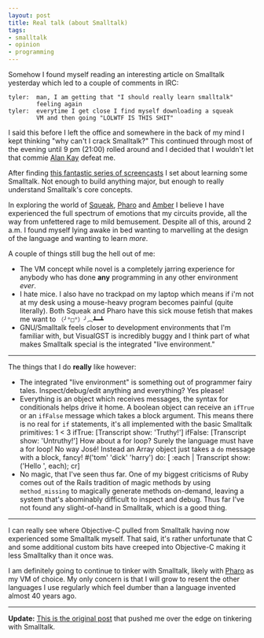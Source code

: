 ```yaml
---
layout: post
title: Real talk (about Smalltalk)
tags:
- smalltalk
- opinion
- programming
---
```


Somehow I found myself reading an interesting article on Smalltalk yesterday
which led to a couple of comments in IRC:

    tyler:  man, I am getting that "I should really learn smalltalk"
            feeling again
    tyler:  everytime I get close I find myself downloading a squeak
            VM and then going "LOLWTF IS THIS SHIT"


I said this before I left the office and somewhere in the back of my mind I
kept thinking "why can't I crack Smalltalk?" This continued through most of the
evening until 9 pm (21:00) rolled around and I decided that I wouldn't let that
commie [Alan Kay](https://en.wikipedia.org/wiki/Alan_Kay) defeat me.

After finding [this fantastic series of
screencasts](https://www.youtube.com/playlist?list=PL61A023880D3529DB&feature=plcp)
I set about learning some Smalltalk. Not enough to build anything major, but
enough to really understand Smalltalk's core concepts.

In exploring the world of [Squeak](http://squeak.org/),
[Pharo](http://www.pharo-project.org/home) and [Amber](http://amber-lang.net/)
I believe I have experienced the full spectrum of emotions that my circuits
provide, all the way from unfettered rage to mild bemusement. Despite all of
this, around 2 a.m. I found myself lying awake in bed wanting to marvelling at
the design of the language and wanting to learn *more*.

A couple of things still bug the hell out of me:

* The VM concept while novel is a completely jarring experience for anybody who
  has done **any** programming in any other environment *ever*.
* I hate mice. I also have no trackpad on my laptop which means if i'm not at
  my desk using a mouse-heavy program becomes painful (quite literally). Both
  Squeak and Pharo have this sick mouse fetish that makes me want to `（╯°□°）╯︵┻━┻`
* GNU/Smalltalk feels closer to development environments that I'm familiar with,
  but VisualGST is incredibly buggy and I think part of what makes Smalltalk
  special is the integrated "live environment."

----

The things that I do **really** like however:

* The integrated "live environment" is something out of programmer fairy tales.
  Inspect/debug/edit anything and everything? Yes please!
* Everything is an object which receives messages, the syntax for conditionals helps drive it home. A
  boolean object can receive an `ifTrue` or an `ifFalse` message which takes a
  block argument. This means there is no real for `if` statements, it's all
  implemented with the basic Smalltalk primitives:
        1 < 3
            ifTrue:  [Transcript show: 'Truthy!']
            ifFalse: [Transcript show: 'Untruthy!']
  How about a for loop? Surely the language must have a for loop! No way
  Jos&eacute;! Instead an Array object just takes a `do` message with a block, fancy!
        #('tom' 'dick' 'harry') do:
            [ :each | Transcript show: ('Hello ', each); cr]
* No magic, that I've seen thus far. One of my biggest criticisms of Ruby comes
  out of the Rails tradition of magic methods by using `method_missing` to
  magically generate methods on-demand, leaving a system that's abominably
  difficult to inspect and debug. Thus far I've not found any slight-of-hand in
  Smalltalk, which is a good thing.


----


I can really see where Objective-C pulled from Smalltalk having now experienced
some Smalltalk myself. That said, it's rather unfortunate that C and some
additional custom bits have creeped into Objective-C making it less Smalltalky
than it once was.

I am definitely going to continue to tinker with Smalltalk, likely with
[Pharo](http://pharo-project.org/home) as my VM of choice. My only concern is
that I will grow to resent the other languages I use regularly which feel
dumber than a language invented almost 40 years ago.

----

**Update:** [This is the original
post](http://sebastianconcept.com/brandIt/10-reasons-why-im-using-smalltalk-for-airflowing)
that pushed me over the edge on tinkering with Smalltalk.
